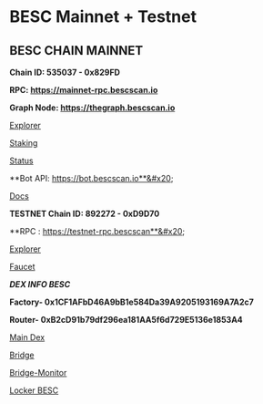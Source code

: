 # BESC Mainnet + Testnet

## BESC CHAIN MAINNET&#x20;

**Chain ID: 535037 - 0x829FD**&#x20;

**RPC: https://mainnet-rpc.bescscan.io**

**Graph Node: https://thegraph.bescscan.io**

[Explorer](https://bescscan.io)

[Staking](https://staking.bescscan.io)

[Status ](https://status.bescscan.io)

**Bot API: https://bot.bescscan.io**&#x20;

[Docs ](https://docs.bescscan.io)

**TESTNET Chain ID: 892272 - 0xD9D70**&#x20;

**RPC : https://testnet-rpc.bescscan**&#x20;

[Explorer](https://testnet-explorer.bescscan.io)

[Faucet](https://faucet.bescscan.io)

_**DEX INFO BESC**_

**Factory- 0x1CF1AFbD46A9bB1e584Da39A9205193169A7A2c7**

**Router- 0xB2cD91b79df296ea181AA5f6d729E5136e1853A4**

[Main Dex](https://beanswap.finance/swap)

[Bridge](https://bridge.bescbridge.network/bridge)

[Bridge-Monitor](https://alm-bsc.bescbridge.network)

[Locker BESC](https://besclocker.finance)



